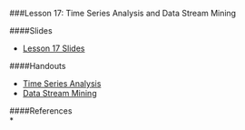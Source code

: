 ###Lesson 17: Time Series Analysis and Data Stream Mining

####Slides
- [ Lesson 17 Slides ](lec17.pdf)

####Handouts
- [Time Series Analysis](https://github.com/pburkard88/DS_BOS_07/blob/master/Notebooks/17_Time_Series_Analysis.ipynb)
- [Data Stream Mining](https://github.com/pburkard88/DS_BOS_07/blob/master/Notebooks/17_Data_Stream_Mining.ipynb)

####References  
 * 